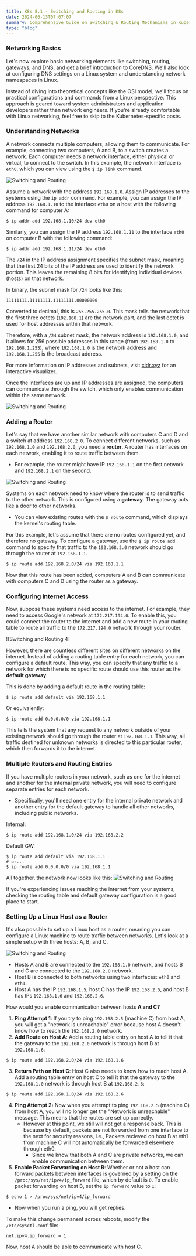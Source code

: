 ```yaml
---
title: K8s 8.1 - Switching and Routing in K8s
date: 2024-06-13T07:07:07
summary: Comprehensive Guide on Switching & Routing Mechanisms in Kubernetes
type: "blog"
---
```

### Networking Basics

Let's now explore basic networking elements like switching, routing, gateways, and DNS, and get a brief introduction to CoreDNS. We'll also look at configuring DNS settings on a Linux system and understanding network namespaces in Linux.

Instead of diving into theoretical concepts like the OSI model, we'll focus on practical configurations and commands from a Linux perspective. This approach is geared toward system administrators and application developers rather than network engineers. If you're already comfortable with Linux networking, feel free to skip to the Kubernetes-specific posts.

### Understanding Networks

A network connects multiple computers, allowing them to communicate. For example, connecting two computers, A and B, to a switch creates a network. Each computer needs a network interface, either physical or virtual, to connect to the switch. In this example, the network interface is `eth0`, which you can view using the `$ ip link` command.

![Switching and Routing](/images/kubernetes/diagrams/8-1-1-switching-and-routing.png)

Assume a network with the address `192.168.1.0`. Assign IP addresses to the systems using the `ip addr` command. For example, you can assign the IP address `192.168.1.10` to the interface `eth0` on a host with the following command for computer A:

```
$ ip addr add 192.168.1.10/24 dev eth0
```

Similarly, you can assign the IP address `192.168.1.11` to the interface `eth0` on computer B with the following command:

```
$ ip addr add 192.168.1.11/24 dev eth0
```

The `/24` in the IP address assignment specifies the subnet mask, meaning that the first 24 bits of the IP address are used to identify the network portion. This leaves the remaining 8 bits for identifying individual devices (hosts) on that network. 

In binary, the subnet mask for `/24` looks like this:

```
11111111.11111111.11111111.00000000
```

Converted to decimal, this is `255.255.255.0`. This mask tells the network that the first three octets (`192.168.1`) are the network part, and the last octet is used for host addresses within that network.

Therefore, with a `/24` subnet mask, the network address is `192.168.1.0`, and it allows for 256 possible addresses in this range (from `192.168.1.0` to `192.168.1.255`), where `192.168.1.0` is the network address and `192.168.1.255` is the broadcast address.

For more information on IP addresses and subnets, visit [cidr.xyz](https://cidr.xyz/) for an interactive visualizer.

Once the interfaces are up and IP addresses are assigned, the computers can communicate through the switch, which only enables communication within the same network.

![Switching and Routing](/images/kubernetes/diagrams/8-1-2-switching-and-routing.png)

### Adding a Router

Let's say that we have another similar network with computers C and D and a switch at address `192.168.2.0`. To connect different networks, such as `192.168.1.0` and `192.168.2.0`, you need a **router**. A router has interfaces on each network, enabling it to route traffic between them. 
- For example, the router might have IP `192.168.1.1` on the first network and `192.168.2.1` on the second.

![Switching and Routing](/images/kubernetes/diagrams/8-1-3-switching-and-routing.png)

Systems on each network need to know where the router is to send traffic to the other network. This is configured using a **gateway**. The gateway acts like a door to other networks.
- You can view existing routes with the `$ route` command, which displays the kernel's routing table.

For this example, let's assume that there are no routes configured yet, and therefore no gateway. To configure a gateway, use the `$ ip route add` command to specify that traffic to the `192.168.2.0` network should go through the router at `192.168.1.1`.

```
$ ip route add 192.168.2.0/24 via 192.168.1.1
```

Now that this route has been added, computers A and B can communicate with computers C and D using the router as a gateway.

### Configuring Internet Access

Now, suppose these systems need access to the internet. For example, they need to access Google's network at `172.217.194.0`. To enable this, you could connect the router to the internet and add a new route in your routing table to route all traffic to the `172.217.194.0` network through your router.

![Switching and Routing 4]

However, there are countless different sites on different networks on the internet. Instead of adding a routing table entry for each network, you can configure a default route. This way, you can specify that any traffic to a network for which there is no specific route should use this router as the **default gateway**.

This is done by adding a default route in the routing table:

```
$ ip route add default via 192.168.1.1
```

Or equivalently:

```
$ ip route add 0.0.0.0/0 via 192.168.1.1
```

This tells the system that any request to any network outside of your existing network should go through the router at `192.168.1.1`. This way, all traffic destined for unknown networks is directed to this particular router, which then forwards it to the internet.

### Multiple Routers and Routing Entries

If you have multiple routers in your network, such as one for the internet and another for the internal private network, you will need to configure separate entries for each network. 
- Specifically, you'll need one entry for the internal private network and another entry for the default gateway to handle all other networks, including public networks.

Internal: 
```
$ ip route add 192.168.1.0/24 via 192.168.2.2
```

Default GW:  
```
$ ip route add default via 192.168.1.1
# or...
$ ip route add 0.0.0.0/0 via 192.168.1.1
```

All together, the network now looks like this:
![Switching and Routing](/images/kubernetes/diagrams/8-1-5-switching-and-routing.png)

If you're experiencing issues reaching the internet from your systems, checking the routing table and default gateway configuration is a good place to start.

### Setting Up a Linux Host as a Router

It's also possible to set up a Linux host as a router, meaning you can configure a Linux machine to route traffic between networks. Let's look at a simple setup with three hosts: A, B, and C. 

![Switching and Routing](/images/kubernetes/diagrams/8-1-6-switching-and-routing.png)

- Hosts A and B are connected to the `192.168.1.0` network, and hosts B and C are connected to the `192.168.2.0` network. 
- Host B is connected to both networks using two interfaces: `eth0` and `eth1`. 
- Host A has the IP `192.168.1.5`, host C has the IP `192.168.2.5`, and host B has IPs `192.168.1.6` and `192.168.2.6`.

How would you enable communication between hosts **A and C?**
1) **Ping Attempt 1**: If you try to ping `192.168.2.5` (machine C) from host A, you will get a "network is unreachable" error because host A doesn't know how to reach the `192.168.2.0` network.
2) **Add Route on Host A**: Add a routing table entry on host A to tell it that the gateway to the `192.168.2.0` network is through host B at `192.168.1.6`:
```
$ ip route add 192.168.2.0/24 via 192.168.1.6
```
 3) **Return Path on Host C**: Host C also needs to know how to reach host A. Add a routing table entry on host C to tell it that the gateway to the `192.168.1.0` network is through host B at `192.168.2.6`:
```
$ ip route add 192.168.1.0/24 via 192.168.2.6
```

4) **Ping Attempt 2:** Now when you attempt to ping `192.168.2.5` (machine C) from host A, you will no longer get the "Network is unreachable" message. This means that the routes are set up correctly. 
    - However at this point, we still will not get a response back. This is because by default, packets are not forwarded from one interface to the next for security reasons, i.e., Packets recieved on host B at eth1 from machine C will not automatically be forwarded elsewhere through eth0.
	    - Since we know that both A and C are private networks, we can enable communication between them.
5) **Enable Packet Forwarding on Host B**: Whether or not a host can forward packets between interfaces is governed by a setting on the `/proc/sys/net/ipv4/ip_forward` file, which by default is `0`. To enable packet forwarding on host B, set the `ip_forward` value to `1`:
```
$ echo 1 > /proc/sys/net/ipv4/ip_forward
```
- Now when you run a ping, you will get replies.

To make this change permanent across reboots, modify the `/etc/sysctl.conf` file:
```
net.ipv4.ip_forward = 1
```

Now, host A should be able to communicate with host C. 